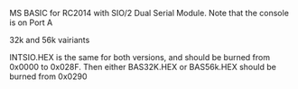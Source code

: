 MS BASIC for RC2014 with SIO/2 Dual Serial Module.  Note that the console is on Port A

32k and 56k vairiants

INTSIO.HEX is the same for both versions, and should be burned from 0x0000 to 0x028F.  Then either BAS32K.HEX or BAS56k.HEX should be burned from 0x0290
